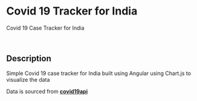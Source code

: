 # Covid 19 Tracker for India

Covid 19 Case Tracker for India

<br/>

## Description

Simple Covid 19 case tracker for India built using Angular using Chart.js to visualize the data

Data is sourced from **[covid19api](https://covid19api.com)**
